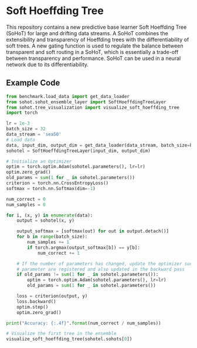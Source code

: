 # Soft Hoeffding Tree

This repository contains a new predictive base learner Soft Hoeffding Tree (SoHoT) for large and drifting data streams.
A SoHoT combines the extensibility and transparency of Hoeffding trees with the differentiability of soft trees.
A new gating function is used to regulate the balance between transparent and soft routing in a SoHoT, 
which is essentially a trade-off between transparency and performance. 
SoHoT can be used in a neural network due to its differentiability.



## Example Code
```python
from benchmark.load_data import get_data_loader
from sohot.sohot_ensemble_layer import SoftHoeffdingTreeLayer
from sohot.tree_visualization import visualize_soft_hoeffding_tree
import torch

lr = 1e-3
batch_size = 32
data_stream = 'sea50'
# Load data
data, input_dim, output_dim = get_data_loader(data_stream, batch_size=batch_size, nrows=10000)
sohotel = SoftHoeffdingTreeLayer(input_dim, output_dim)

# Initialize an Optimizer
optim = torch.optim.Adam(sohotel.parameters(), lr=lr)
optim.zero_grad()
old_params = sum(1 for _ in sohotel.parameters())
criterion = torch.nn.CrossEntropyLoss()
softmax = torch.nn.Softmax(dim=-1)

num_correct = 0
num_samples = 0

for i, (x, y) in enumerate(data):
    output = sohotel(x, y)

    output_softmax = [softmax(out) for out in output.detach()]
    for b in range(batch_size):
        num_samples += 1
        if torch.argmax(output_softmax[b]) == y[b]:
            num_correct += 1

    # If the number of parameters has changed, update the optimizer such that the new weight
    # parameter are registered and also updated in the backward pass
    if old_params != sum(1 for _ in sohotel.parameters()):
        optim = torch.optim.Adam(sohotel.parameters(), lr=lr)
        old_params = sum(1 for _ in sohotel.parameters())

    loss = criterion(output, y)
    loss.backward()
    optim.step()
    optim.zero_grad()

print("Accuracy: {:.4f}".format(num_correct / num_samples))

# Visualize the first tree in the ensemble
visualize_soft_hoeffding_tree(sohotel.sohots[0])
```